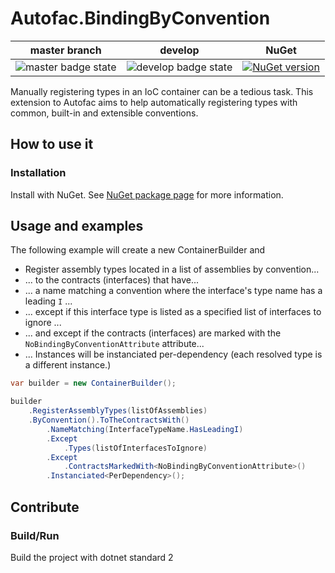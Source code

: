 # Autofac.BindingByConvention
|master branch|develop|NuGet|
|:---:|:---:|:---:|
|![master badge state](https://ci.appveyor.com/api/projects/status/github/vaudoiseassurances/autofac.bindingbyconvention?branch=master&svg=true)|![develop badge state](https://ci.appveyor.com/api/projects/status/github/vaudoiseassurances/autofac.bindingbyconvention?branch=develop&svg=true)|[![NuGet version](https://badge.fury.io/nu/autofac.bindingbyconvention.svg)](https://badge.fury.io/nu/autofac.bindingbyconvention)|


Manually registering types in an IoC container can be a tedious task. This extension to Autofac aims to help automatically registering types with common, built-in and extensible conventions.

## How to use it
### Installation
Install with NuGet. See [NuGet package page](https://www.nuget.org/packages/Autofac.BindingByConvention) for more information. 

## Usage and examples

The following example will create a new ContainerBuilder and

- Register assembly types located in a list of assemblies by convention...
- ... to the contracts (interfaces) that have...
- ... a name matching a convention where the interface's type name has a leading ``I`` ...
- ... except if this interface type is listed as a specified list of interfaces to ignore ...
- ... and except if the contracts (interfaces) are marked with the ``NoBindingByConventionAttribute`` attribute...
- ... Instances will be instanciated per-dependency (each resolved type is a different instance.)




```csharp
var builder = new ContainerBuilder();

builder
    .RegisterAssemblyTypes(listOfAssemblies)
    .ByConvention().ToTheContractsWith()
        .NameMatching(InterfaceTypeName.HasLeadingI)
        .Except
            .Types(listOfInterfacesToIgnore)
        .Except
            .ContractsMarkedWith<NoBindingByConventionAttribute>()
        .Instanciated<PerDependency>();

```


## Contribute

### Build/Run
Build the project with dotnet standard 2
